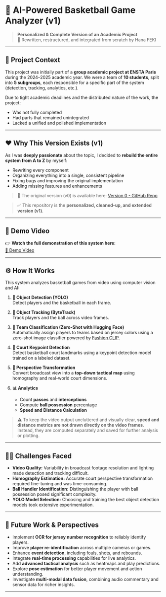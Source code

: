 # 🏀 AI-Powered Basketball Game Analyzer (v1)

> **Personalized & Complete Version of an Academic Project**  
> 🔁 Rewritten, restructured, and integrated from scratch by Hana FEKI

---

## 📘 Project Context

This project was initially part of a **group academic project at ENSTA Paris** during the 2024–2025 academic year. We were a team of **10 students**, split into **5 subgroups**, each responsible for a specific part of the system (detection, tracking, analytics, etc.).

Due to tight academic deadlines and the distributed nature of the work, the project:
- Was not fully completed
- Had parts that remained unintegrated
- Lacked a unified and polished implementation

---

## ❤️ Why This Version Exists (v1)

As I was **deeply passionate** about the topic, I decided to **rebuild the entire system from A to Z** by myself:
- Rewriting every component
- Organizing everything into a single, consistent pipeline
- Fixing bugs and improving the original implementation
- Adding missing features and enhancements

> 📁 The original version (v0) is available here: [Version 0 - GitHub Repo](https://github.com/HanaFEKI/AI_BasketBall_Analysis_v0)

> ✅ This repository is the **personalized, cleaned-up, and extended version (v1)**.

---

## 🎥 Demo Video

👉 **Watch the full demonstration of this system here:**  
[🔗 Demo Video](output_videos/demo_analytics.mp4)

---

## ⚙️ How It Works

This system analyzes basketball games from video using computer vision and AI:

1. **🎯 Object Detection (YOLO)**  
   Detect players and the basketball in each frame.

2. **🧭 Object Tracking (ByteTrack)**  
   Track players and the ball across video frames.

3. **🎨 Team Classification (Zero-Shot with Hugging Face)**  
   Automatically assign players to teams based on jersey colors using a zero-shot image classifier powered by [Fashion CLIP](https://huggingface.co/patrickjohncyh/fashion-clip).

5. **📍 Court Keypoint Detection**  
   Detect basketball court landmarks using a keypoint detection model trained on a labeled dataset.

6. **🔄 Perspective Transformation**  
   Convert broadcast view into a **top-down tactical map** using homography and real-world court dimensions.

7. **📊 Analytics**  
   - Count **passes** and **interceptions**  
   - Compute **ball possession** percentage  
   - **Speed and Distance Calculation**

> ⚠️ To keep the video output uncluttered and visually clear, **speed and distance metrics are not drawn directly on the video frames**. Instead, they are computed separately and saved for further analysis or plotting.

---

## 🧗‍♀️ Challenges Faced

- **Video Quality:** Variability in broadcast footage resolution and lighting made detection and tracking difficult.  
- **Homography Estimation:** Accurate court perspective transformation required fine-tuning and was time-consuming.  
- **Ball Handler Identification:** Distinguishing the player with ball possession posed significant complexity.  
- **YOLO Model Selection:** Choosing and training the best object detection models took extensive experimentation.

---

## 🚀 Future Work & Perspectives

- Implement **OCR for jersey number recognition** to reliably identify players.  
- Improve **player re-identification** across multiple cameras or games.  
- Enhance **event detection**, including fouls, shots, and rebounds.  
- Integrate **real-time processing** capabilities for live analytics.  
- Add **advanced tactical analysis** such as heatmaps and play predictions.  
- Explore **pose estimation** for better player movement and action understanding.  
- Investigate **multi-modal data fusion**, combining audio commentary and sensor data for richer insights.

---
